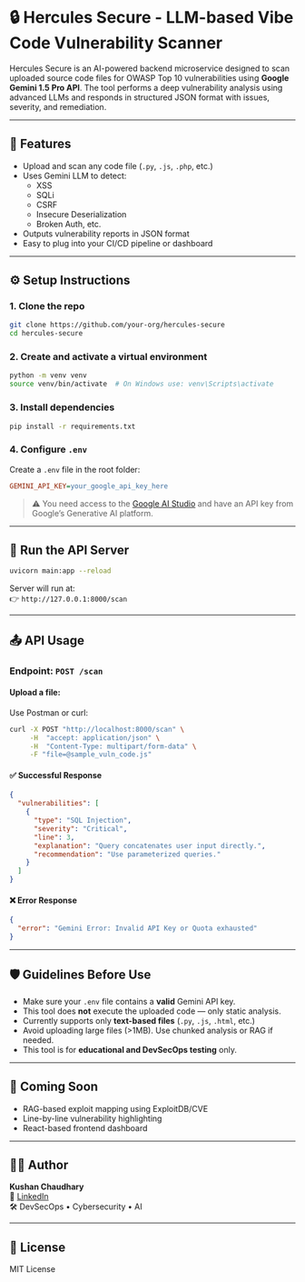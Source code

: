 
# 🔒 Hercules Secure - LLM-based Vibe Code Vulnerability Scanner

Hercules Secure is an AI-powered backend microservice designed to scan uploaded source code files for OWASP Top 10 vulnerabilities using **Google Gemini 1.5 Pro API**. The tool performs a deep vulnerability analysis using advanced LLMs and responds in structured JSON format with issues, severity, and remediation.

---

## 🚀 Features

- Upload and scan any code file (`.py`, `.js`, `.php`, etc.)
- Uses Gemini LLM to detect:
  - XSS
  - SQLi
  - CSRF
  - Insecure Deserialization
  - Broken Auth, etc.
- Outputs vulnerability reports in JSON format
- Easy to plug into your CI/CD pipeline or dashboard

---



## ⚙️ Setup Instructions

### 1. Clone the repo

```bash
git clone https://github.com/your-org/hercules-secure
cd hercules-secure
```

### 2. Create and activate a virtual environment

```bash
python -m venv venv
source venv/bin/activate  # On Windows use: venv\Scripts\activate
```

### 3. Install dependencies

```bash
pip install -r requirements.txt
```

### 4. Configure `.env`

Create a `.env` file in the root folder:

```ini
GEMINI_API_KEY=your_google_api_key_here
```

> ⚠️ You need access to the [Google AI Studio](https://makersuite.google.com/app) and have an API key from Google’s Generative AI platform.

---

## 🧪 Run the API Server

```bash
uvicorn main:app --reload
```

Server will run at:  
👉 `http://127.0.0.1:8000/scan`

---

## 📤 API Usage

### Endpoint: `POST /scan`

#### Upload a file:
Use Postman or curl:

```bash
curl -X POST "http://localhost:8000/scan" \
     -H  "accept: application/json" \
     -H  "Content-Type: multipart/form-data" \
     -F "file=@sample_vuln_code.js"
```

#### ✅ Successful Response

```json
{
  "vulnerabilities": [
    {
      "type": "SQL Injection",
      "severity": "Critical",
      "line": 3,
      "explanation": "Query concatenates user input directly.",
      "recommendation": "Use parameterized queries."
    }
  ]
}
```

#### ❌ Error Response

```json
{
  "error": "Gemini Error: Invalid API Key or Quota exhausted"
}
```

---

## 🛡️ Guidelines Before Use

- Make sure your `.env` file contains a **valid** Gemini API key.
- This tool does **not** execute the uploaded code — only static analysis.
- Currently supports only **text-based files** (`.py`, `.js`, `.html`, etc.)
- Avoid uploading large files (>1MB). Use chunked analysis or RAG if needed.
- This tool is for **educational and DevSecOps testing** only.

---

## 🤖 Coming Soon

- RAG-based exploit mapping using ExploitDB/CVE
- Line-by-line vulnerability highlighting
- React-based frontend dashboard

---

## 👨‍💻 Author

**Kushan Chaudhary**  
🔗 [LinkedIn](https://www.linkedin.com/in/kushan-chaudhary-77ba401a4/)  
🛠 DevSecOps • Cybersecurity • AI

---

## 📜 License

MIT License
